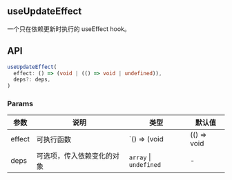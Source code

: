 

## useUpdateEffect

一个只在依赖更新时执行的 useEffect hook。

## API

```typescript
useUpdateEffect(
  effect: () => (void | (() => void | undefined)),
  deps?: deps,
)
```

### Params

| 参数   | 说明                       | 类型                                      | 默认值 |
|--------|----------------------------|-------------------------------------------|--------|
| effect | 可执行函数                 | `() => (void | (() => void | undefined))` | -      |
| deps   | 可选项，传入依赖变化的对象 |  `array` \| `undefined`  | -      |